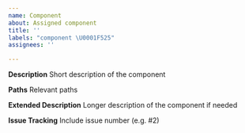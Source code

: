 ```yaml
---
name: Component
about: Assigned component
title: ''
labels: "component \U0001F525"
assignees: ''

---
```


**Description**
Short description of the component

**Paths**
Relevant paths

**Extended Description**
Longer description of the component if needed

**Issue Tracking**
Include issue number (e.g. #2)
